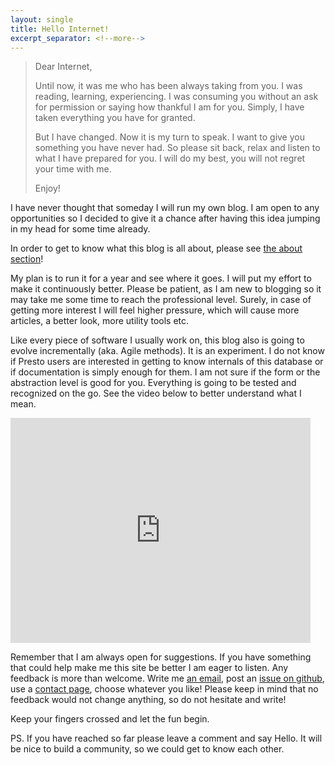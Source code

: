 ```yaml
---
layout: single 
title: Hello Internet!
excerpt_separator: <!--more-->
---
```


>Dear Internet, 
>
>Until now, it was me who has been always taking from you. I was reading, learning, experiencing. I was consuming you without an ask for permission or saying how thankful I am for you. Simply, I have taken everything you have for granted.
>
>But I have changed. Now it is my turn to speak. I want to give you something you have never had. So please sit back, relax and listen to what I have prepared for you. I will do my best, you will not regret your time with me.
>
>Enjoy!

<!--more-->

I have never thought that someday I will run my own blog. I am open to any opportunities so I decided to give it a chance after having this idea jumping in my head for some time already.

In order to get to know what this blog is all about, please see [the about section](/about.html)!

My plan is to run it for a year and see where it goes. I will put my effort to make it continuously better. Please be patient, as I am new to blogging so it may take me some time to reach the professional level. Surely, in case of getting more interest I will feel higher pressure, which will cause more articles, a better look, more utility tools etc.

Like every piece of software I usually work on, this blog also is going to evolve incrementally (aka. Agile methods). 
It is an experiment. I do not know if Presto users are interested in getting to know internals of this database or if documentation is simply enough for them. I am not sure if the form or the abstraction level is good for you. Everything is going to be tested and recognized on the go. 
See the video below to better understand what I mean.

<iframe width="480" height="360" src="http://www.youtube.com/embed/L2zqTYgcpfg" frameborder="0"> </iframe>

Remember that I am always open for suggestions. If you have something that could help make me this site be better I am eager to listen. Any feedback is more than welcome. Write me [an email](mailto:kokosing@prestodb.rocks), post an [issue on github](https://github.com/prestodb-rocks/site), use a [contact page](/contact/), choose whatever you like! Please keep in mind that no feedback would not change anything, so do not hesitate and write!

Keep your fingers crossed and let the fun begin.

PS. 
If you have reached so far please leave a comment and say Hello. It will be nice to build a community, so we could get to know each other.

